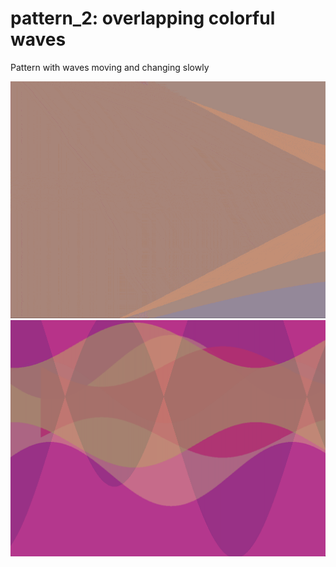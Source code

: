 # pattern_2: overlapping colorful waves

Pattern with waves moving and changing slowly

![pattern_2 gif](/screenshots/pattern_2_compressed.gif)
![pattern_2 screenshot](/screenshots/pattern_2.png)
